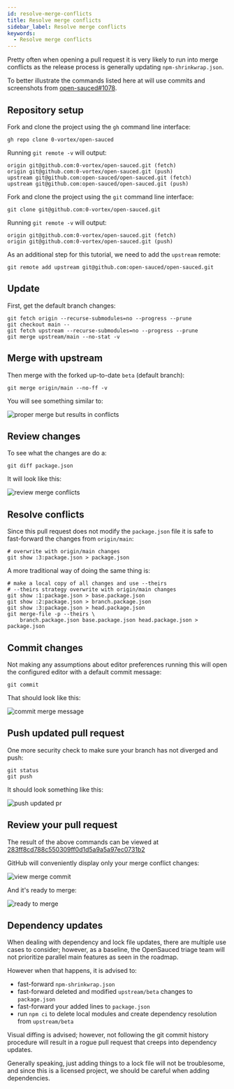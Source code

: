 ```yaml
---
id: resolve-merge-conflicts
title: Resolve merge conflicts
sidebar_label: Resolve merge conflicts
keywords:
  - Resolve merge conflicts
---
```


Pretty often when opening a pull request it is very likely to run into merge conflicts as the release process is generally updating `npm-shrinkwrap.json`.

To better illustrate the commands listed here at will use commits and screenshots from [open-sauced#1078](https://github.com/open-sauced/open-sauced/pull/1078).


## Repository setup

Fork and clone the project using the `gh` command line interface:

```shell
gh repo clone 0-vortex/open-sauced
```

Running `git remote -v` will output:

```shell
origin git@github.com:0-vortex/open-sauced.git (fetch)
origin git@github.com:0-vortex/open-sauced.git (push)
upstream git@github.com:open-sauced/open-sauced.git (fetch)
upstream git@github.com:open-sauced/open-sauced.git (push)
```

Fork and clone the project using the `git` command line interface:

```shell
git clone git@github.com:0-vortex/open-sauced.git
```

Running `git remote -v` will output:

```shell
origin git@github.com:0-vortex/open-sauced.git (fetch)
origin git@github.com:0-vortex/open-sauced.git (push)
```

As an additional step for this tutorial, we need to add the `upstream` remote:

```shell
git remote add upstream git@github.com:open-sauced/open-sauced.git
```

## Update

First, get the default branch changes:

```shell
git fetch origin --recurse-submodules=no --progress --prune
git checkout main --
git fetch upstream --recurse-submodules=no --progress --prune
git merge upstream/main --no-stat -v
```

## Merge with upstream

Then merge with the forked up-to-date `beta` (default branch):

```shell
git merge origin/main --no-ff -v
```

You will see something similar to:

![proper merge but results in conflicts](../../static/img/contributing-resolve-merge-conflicts-merge-conflicts.png)

## Review changes

To see what the changes are do a:

```shell
git diff package.json
```

It will look like this:

![review merge conflicts](../../static/img/contributing-resolve-merge-conflicts-review-conflicts.png)

## Resolve conflicts

Since this pull request does not modify the `package.json` file it is safe to fast-forward the changes from `origin/main`:

```shell
# overwrite with origin/main changes
git show :3:package.json > package.json
```

A more traditional way of doing the same thing is:

```shell
# make a local copy of all changes and use --theirs
# --theirs strategy overwrite with origin/main changes
git show :1:package.json > base.package.json
git show :2:package.json > branch.package.json
git show :3:package.json > head.package.json
git merge-file -p --theirs \
    branch.package.json base.package.json head.package.json > package.json
```

## Commit changes

Not making any assumptions about editor preferences running this will open the configured editor with a default commit message:

```shell
git commit
```

That should look like this:

![commit merge message](../../static/img/contributing-resolve-merge-conflicts-commit-message.png)

## Push updated pull request

One more security check to make sure your branch has not diverged and push:

```shell
git status
git push
```

It should look something like this:

![push updated pr](../../static/img/contributing-resolve-merge-conflicts-merge-success.png)

## Review your pull request

The result of the above commands can be viewed at [283ff8cd788c550309ff0d1d5a9a5a97ec0731b2](https://github.com/open-sauced/open-sauced/pull/1078/commits/283ff8cd788c550309ff0d1d5a9a5a97ec0731b2)

GitHub will conveniently display only your merge conflict changes:

![view merge commit](../../static/img/contributing-resolve-merge-conflicts-view-merge-commit.png)

And it's ready to merge:

![ready to merge](../../static/img/contributing-resolve-merge-conflicts-ready-to-merge.png)

## Dependency updates

When dealing with dependency and lock file updates, there are multiple use cases to consider; however, as a baseline, the OpenSauced triage team will not prioritize parallel main features as seen in the roadmap.

However when that happens, it is advised to:

- fast-forward `npm-shrinkwrap.json`
- fast-forward deleted and modified `upstream/beta` changes to `package.json`
- fast-forward your added lines to `package.json`
- run `npm ci` to delete local modules and create dependency resolution from `upstream/beta`

Visual diffing is advised; however, not following the git commit history procedure will result in a rogue pull request that creeps into dependency updates.

Generally speaking, just adding things to a lock file will not be troublesome, and since this is a licensed project, we should be careful when adding dependencies.
